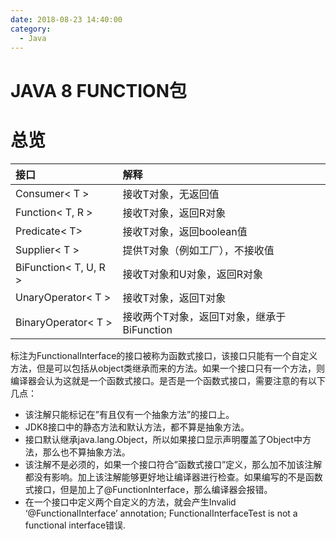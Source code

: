 ```yaml
---
date: 2018-08-23 14:40:00
category:
  - Java
---
```


# JAVA 8 FUNCTION包

# 总览

| 接口                | 解释                                       |
| :------------------ | :----------------------------------------- |
| Consumer< T >         | 接收T对象，无返回值                        |
| Function< T, R >      | 接收T对象，返回R对象                       |
| Predicate< T>        | 接收T对象，返回boolean值                   |
| Supplier< T >         | 提供T对象（例如工厂），不接收值            |
| BiFunction< T, U, R > | 接收T对象和U对象，返回R对象                |
| UnaryOperator< T >    | 接收T对象，返回T对象                       |
| BinaryOperator< T >   | 接收两个T对象，返回T对象，继承于BiFunction |

标注为FunctionalInterface的接口被称为函数式接口，该接口只能有一个自定义方法，但是可以包括从object类继承而来的方法。如果一个接口只有一个方法，则编译器会认为这就是一个函数式接口。是否是一个函数式接口，需要注意的有以下几点：

- 该注解只能标记在”有且仅有一个抽象方法”的接口上。
- JDK8接口中的静态方法和默认方法，都不算是抽象方法。
- 接口默认继承java.lang.Object，所以如果接口显示声明覆盖了Object中方法，那么也不算抽象方法。
- 该注解不是必须的，如果一个接口符合”函数式接口”定义，那么加不加该注解都没有影响。加上该注解能够更好地让编译器进行检查。如果编写的不是函数式接口，但是加上了@FunctionInterface，那么编译器会报错。
- 在一个接口中定义两个自定义的方法，就会产生Invalid ‘@FunctionalInterface’ annotation; FunctionalInterfaceTest is not a functional interface错误.
